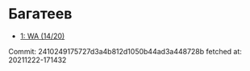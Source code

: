 # Багатеев
- [1: WA  (14/20)](1.md)

Commit: 2410249175727d3a4b812d1050b44ad3a448728b
 fetched at: 20211222-171432
